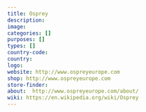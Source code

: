 ```yaml
---
title: Osprey
description:
image:
categories: []
purposes: []
types: []
country-code:
country:
logo:
website: http://www.ospreyeurope.com
shop: http://www.ospreyeurope.com
store-finder:
about:  http://www.ospreyeurope.com/about/
wiki: https://en.wikipedia.org/wiki/Osprey
---
```

